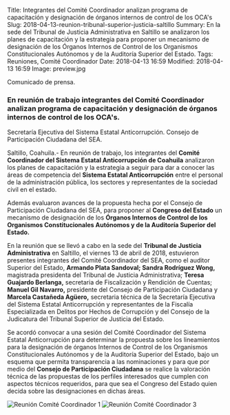 Title: Integrantes del Comité Coordinador analizan programa de capacitación y designación de órganos internos de control de los OCA's
Slug: 2018-04-13-reunion-tribunal-superior-justicia-saltillo
Summary: En la sede del Tribunal de Justicia Administrativa en Saltillo se analizaron los planes de capacitación y la estrategia para proponer un mecanismo de designación de los Órganos Internos de Control de los Organismos Constitucionales Autónomos y de la Auditoría Superior del Estado.
Tags: Reuniones, Comité Coordinador
Date: 2018-04-13 16:59
Modified: 2018-04-13 16:59
Image: preview.jpg


Comunicado de prensa.

### En reunión de trabajo integrantes del Comité Coordinador analizan programa de capacitación y designación de órganos internos de control de los OCA's.

Secretaría Ejecutiva del Sistema Estatal Anticorrupción. Consejo de
Participación Ciudadana del SEA.

Saltillo, Coahuila.- En reunión de trabajo, los integrantes del
**Comité Coordinador del Sistema Estatal Anticorrupción de Coahuila**
analizaron los planes de capacitación y la estrategia a seguir para dar
a conocer las áreas de competencia del **Sistema Estatal
Anticorrupción** entre el personal de la administración pública, los
sectores y representantes de la sociedad civil en el estado.

Además evaluaron avances de la propuesta hecha por el Consejo de
Participación Ciudadana del SEA, para proponer al **Congreso del
Estado** un mecanismo de designación de los **Órganos Internos de
Control de los Organismos Constitucionales Autónomos y de la Auditoría
Superior del Estado.**

En la reunión que se llevó a cabo en la sede del **Tribunal de Justicia
Administrativa** en Saltillo, el viernes 13 de abril de 2018,
estuvieron presentes integrantes del Comité Coordinador del SEA, como
el auditor Superior del Estado, **Armando Plata Sandoval; Sandra
Rodríguez Wong,** magistrada presidenta del Tribunal de Justicia
Administrativa; **Teresa Guajardo Berlanga,** secretaria de
Fiscalización y Rendición de Cuentas; **Manuel Gil Navarro,**
presidente del Consejo de Participación Ciudadana y **Marcela Castañeda
Agüero,** secretaria técnica de la Secretaría Ejecutiva del Sistema
Estatal Anticorrupción y representantes de la Fiscalía Especializada en
Delitos por Hechos de Corrupción y del Consejo de la Judicatura del
Tribunal Superior de Justicia del Estado.

Se acordó convocar a una sesión del Comité Coordinador del Sistema
Estatal Anticorrupción para determinar la propuesta sobre los
lineamientos para la designación de órganos Internos de Control de los
Organismos Constitucionales Autónomos y de la Auditoría Superior del
Estado, bajo un esquema que permita transparencia a las nominaciones y
para que por medio del **Consejo de Participación Ciudadana** se
realice la valoración técnica de las propuestas de los perfiles
interesados que cumplen con aspectos técnicos requeridos, para que sea
el Congreso del Estado quien decida sobre las designaciones en dichas
áreas.

<img class="img-fluid" src="foto-01-reunion.jpg" alt="Reunión Comité Coordinador 1">

<img class="img-fluid" src="foto-03-reunion.jpg" alt="Reunión Comité Coordinador 3">
